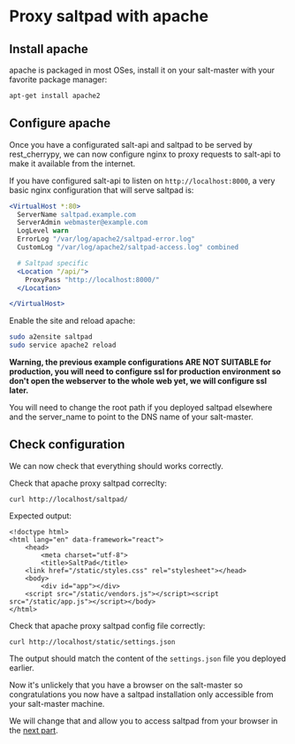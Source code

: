 # Proxy saltpad with apache

## Install apache

apache is packaged in most OSes, install it on your salt-master with your favorite package manager:

```bash
apt-get install apache2
```

## Configure apache

Once you have a configurated salt-api and saltpad to be served by rest_cherrypy, we can now configure nginx to proxy requests to salt-api to make it available from the internet.

If you have configured salt-api to listen on `http://localhost:8000`, a very basic nginx configuration that will serve saltpad is:

```apache
<VirtualHost *:80>
  ServerName saltpad.example.com
  ServerAdmin webmaster@example.com
  LogLevel warn
  ErrorLog "/var/log/apache2/saltpad-error.log"
  CustomLog "/var/log/apache2/saltpad-access.log" combined

  # Saltpad specific
  <Location "/api/">
    ProxyPass "http://localhost:8000/"
  </Location>

</VirtualHost>
```

Enable the site and reload apache:
```bash
sudo a2ensite saltpad
sudo service apache2 reload
```

__Warning, the previous example configurations ARE NOT SUITABLE for production, you will need to configure ssl for production environment so don't open the webserver to the whole web yet, we will configure ssl later.__

You will need to change the root path if you deployed saltpad elsewhere and the server_name to point to the DNS name of your salt-master.

## Check configuration

We can now check that everything should works correctly.

Check that apache proxy saltpad correclty:

```
curl http://localhost/saltpad/
```

Expected output:

```
<!doctype html>
<html lang="en" data-framework="react">
    <head>
        <meta charset="utf-8">
        <title>SaltPad</title>
    <link href="/static/styles.css" rel="stylesheet"></head>
    <body>
        <div id="app"></div>
    <script src="/static/vendors.js"></script><script src="/static/app.js"></script></body>
</html>
```

Check that apache proxy saltpad config file correctly:

```
curl http://localhost/static/settings.json
```

The output should match the content of the `settings.json` file you deployed earlier.

Now it's unlickely that you have a browser on the salt-master so congratulations you now have a saltpad installation only accessible from your salt-master machine.

We will change that and allow you to access saltpad from your browser in the [next part](apache-rest-cherrypy-ssl.md).

